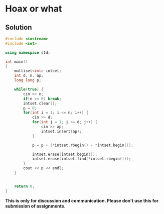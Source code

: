 # Hoax or what

## Solution

```c++
#include <iostream>
#include <set>

using namespace std;

int main()
{
    multiset<int> intset;
    int d, n, ap;
    long long p;

    while(true) {
        cin >> n;
        if(n == 0) break;
        intset.clear();
        p = 0;
        for(int i = 1; i <= n; i++) {
            cin >> d;
            for(int j = 1; j <= d; j++) {
                cin >> ap;
                intset.insert(ap);
            }

            p = p + (*intset.rbegin() - *intset.begin());

            intset.erase(intset.begin());
            intset.erase(intset.find(*intset.rbegin()));
        }
        cout << p << endl;
    }


    return 0;
}

```


**This is only for discussion and communication. Please don't use this for submission of assignments.**
